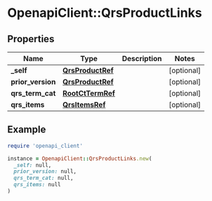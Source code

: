 # OpenapiClient::QrsProductLinks

## Properties

| Name | Type | Description | Notes |
| ---- | ---- | ----------- | ----- |
| **_self** | [**QrsProductRef**](QrsProductRef.md) |  | [optional] |
| **prior_version** | [**QrsProductRef**](QrsProductRef.md) |  | [optional] |
| **qrs_term_cat** | [**RootCtTermRef**](RootCtTermRef.md) |  | [optional] |
| **qrs_items** | [**QrsItemsRef**](QrsItemsRef.md) |  | [optional] |

## Example

```ruby
require 'openapi_client'

instance = OpenapiClient::QrsProductLinks.new(
  _self: null,
  prior_version: null,
  qrs_term_cat: null,
  qrs_items: null
)
```

